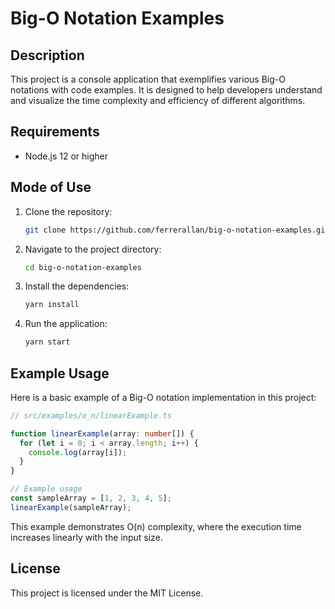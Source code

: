 
# Big-O Notation Examples

## Description

This project is a console application that exemplifies various Big-O notations with code examples. It is designed to help developers understand and visualize the time complexity and efficiency of different algorithms.

## Requirements

- Node.js 12 or higher

## Mode of Use

1. Clone the repository:
   ```bash
   git clone https://github.com/ferrerallan/big-o-notation-examples.git
   ```
2. Navigate to the project directory:
   ```bash
   cd big-o-notation-examples
   ```
3. Install the dependencies:
   ```bash
   yarn install
   ```
4. Run the application:
   ```bash
   yarn start
   ```

## Example Usage

Here is a basic example of a Big-O notation implementation in this project:

```typescript
// src/examples/o_n/linearExample.ts

function linearExample(array: number[]) {
  for (let i = 0; i < array.length; i++) {
    console.log(array[i]);
  }
}

// Example usage
const sampleArray = [1, 2, 3, 4, 5];
linearExample(sampleArray);
```

This example demonstrates O(n) complexity, where the execution time increases linearly with the input size.

## License

This project is licensed under the MIT License.
